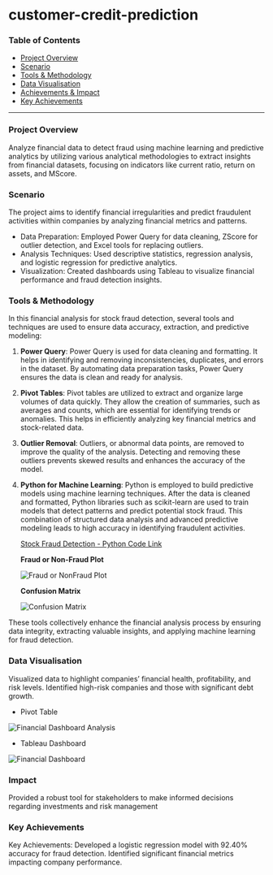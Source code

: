 # customer-credit-prediction

### Table of Contents ###
- [Project Overview](#project-overview)
- [Scenario](#scenario)
- [Tools & Methodology](#tools--methodology)
- [Data Visualisation](#data-visualisation)
- [Achievements & Impact](#achievements--impact)
- [Key Achievements](#key-achievements)

--- 

### Project Overview
Analyze financial data to detect fraud using machine learning and predictive analytics by utilizing various analytical methodologies to extract insights from financial datasets, focusing on indicators like current ratio, return on assets, and MScore.

### Scenario
The project aims to identify financial irregularities and predict fraudulent activities within companies by analyzing financial metrics and patterns.
- Data Preparation: Employed Power Query for data cleaning, ZScore for outlier detection, and Excel tools for replacing outliers.
- Analysis Techniques: Used descriptive statistics, regression analysis, and logistic regression for predictive analytics.
- Visualization: Created dashboards using Tableau to visualize financial performance and fraud detection insights.

### Tools & Methodology
In this financial analysis for stock fraud detection, several tools and techniques are used to ensure data accuracy, extraction, and predictive modeling:

1. **Power Query**: Power Query is used for data cleaning and formatting. It helps in identifying and removing inconsistencies, duplicates, and errors in the dataset. By automating data preparation tasks, Power Query ensures the data is clean and ready for analysis.

2. **Pivot Tables**: Pivot tables are utilized to extract and organize large volumes of data quickly. They allow the creation of summaries, such as averages and counts, which are essential for identifying trends or anomalies. This helps in efficiently analyzing key financial metrics and stock-related data.

3. **Outlier Removal**: Outliers, or abnormal data points, are removed to improve the quality of the analysis. Detecting and removing these outliers prevents skewed results and enhances the accuracy of the model.

4. **Python for Machine Learning**: Python is employed to build predictive models using machine learning techniques. After the data is cleaned and formatted, Python libraries such as scikit-learn are used to train models that detect patterns and predict potential stock fraud. This combination of structured data analysis and advanced predictive modeling leads to high accuracy in identifying fraudulent activities.

      [Stock Fraud Detection - Python Code Link](./FinancialAnalysis-StockFraudPrediction.ipynb)

      **Fraud or Non-Fraud Plot**
   
      ![Fraud or NonFraud Plot](./stock-fraud-images/Fraud-NonFraud-Plot.png)
   
      **Confusion Matrix**
   
      ![Confusion Matrix](./stock-fraud-images/confusion-matrix.png)
   
These tools collectively enhance the financial analysis process by ensuring data integrity, extracting valuable insights, and applying machine learning for fraud detection.

### Data Visualisation
Visualized data to highlight companies’ financial health, profitability, and risk levels. Identified high-risk companies and those with significant debt growth.

 - Pivot Table
   
  ![Financial Dashboard Analysis](./stock-fraud-images/Pivot-Table.png)

 - Tableau Dashboard
   
  ![Financial Dashboard](./stock-fraud-images/Tableau-dashboard.png)

### Impact
Provided a robust tool for stakeholders to make informed decisions regarding investments and risk management

### Key Achievements
Key Achievements: Developed a logistic regression model with 92.40% accuracy for fraud detection. Identified significant financial metrics impacting company performance.


